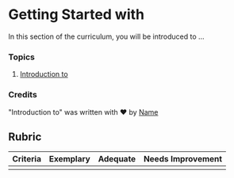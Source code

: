 # Getting Started with 

In this section of the curriculum, you will be introduced to ...

### Topics

1. [Introduction to](1-intro-to/README.md)


### Credits

"Introduction to" was written with ♥️ by [Name](Twitter)

## Rubric

| Criteria | Exemplary | Adequate | Needs Improvement |
| -------- | --------- | -------- | ----------------- |
|          |           |          |                   |